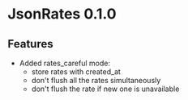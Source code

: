 JsonRates 0.1.0
=====================

Features
--------
 - Added rates_careful mode:
   - store rates with created_at
   - don't flush all the rates simultaneously
   - don't flush the rate if new one is unavailable
